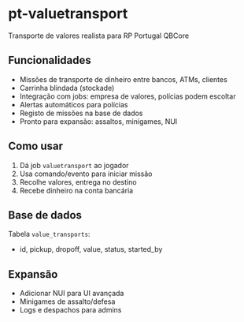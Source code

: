 # pt-valuetransport

Transporte de valores realista para RP Portugal QBCore

## Funcionalidades
- Missões de transporte de dinheiro entre bancos, ATMs, clientes
- Carrinha blindada (stockade)
- Integração com jobs: empresa de valores, polícias podem escoltar
- Alertas automáticos para polícias
- Registo de missões na base de dados
- Pronto para expansão: assaltos, minigames, NUI

## Como usar
1. Dá job `valuetransport` ao jogador
2. Usa comando/evento para iniciar missão
3. Recolhe valores, entrega no destino
4. Recebe dinheiro na conta bancária

## Base de dados
Tabela `value_transports`:
- id, pickup, dropoff, value, status, started_by

## Expansão
- Adicionar NUI para UI avançada
- Minigames de assalto/defesa
- Logs e despachos para admins
